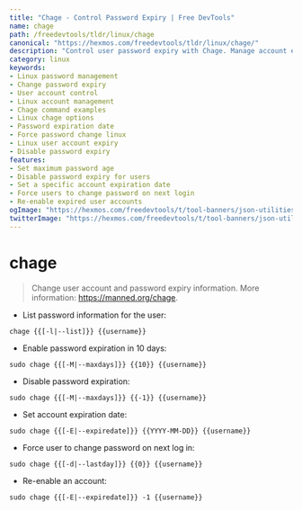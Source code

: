 ```yaml
---
title: "Chage - Control Password Expiry | Free DevTools"
name: chage
path: /freedevtools/tldr/linux/chage
canonical: "https://hexmos.com/freedevtools/tldr/linux/chage/"
description: "Control user password expiry with Chage. Manage account expiration, force password changes and re-enable accounts on Linux. Free online tool, no registration required."
category: linux
keywords:
- Linux password management
- Change password expiry
- User account control
- Linux account management
- Chage command examples
- Linux chage options
- Password expiration date
- Force password change linux
- Linux user account expiry
- Disable password expiry
features:
- Set maximum password age
- Disable password expiry for users
- Set a specific account expiration date
- Force users to change password on next login
- Re-enable expired user accounts
ogImage: "https://hexmos.com/freedevtools/t/tool-banners/json-utilities-banner.png"
twitterImage: "https://hexmos.com/freedevtools/t/tool-banners/json-utilities-banner.png"
---
```


# chage

> Change user account and password expiry information.
> More information: <https://manned.org/chage>.

- List password information for the user:

`chage {{[-l|--list]}} {{username}}`

- Enable password expiration in 10 days:

`sudo chage {{[-M|--maxdays]}} {{10}} {{username}}`

- Disable password expiration:

`sudo chage {{[-M|--maxdays]}} {{-1}} {{username}}`

- Set account expiration date:

`sudo chage {{[-E|--expiredate]}} {{YYYY-MM-DD}} {{username}}`

- Force user to change password on next log in:

`sudo chage {{[-d|--lastday]}} {{0}} {{username}}`

- Re-enable an account:

`sudo chage {{[-E|--expiredate]}} -1 {{username}}`
